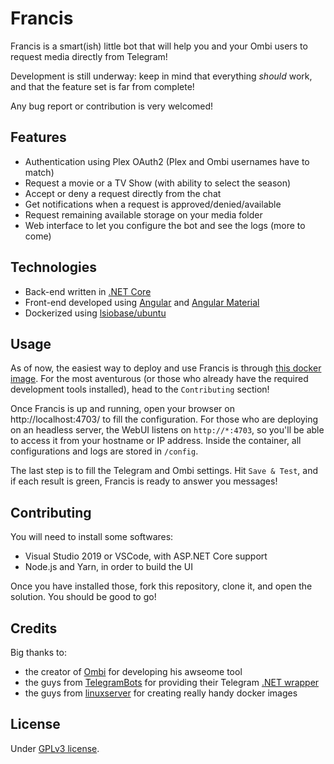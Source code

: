 # Francis

Francis is a smart(ish) little bot that will help you and your Ombi users to request media directly from Telegram!

Development is still underway: keep in mind that everything *should* work, and that the feature set is far from complete!

Any bug report or contribution is very welcomed!

## Features

* Authentication using Plex OAuth2 (Plex and Ombi usernames have to match)
* Request a movie or a TV Show (with ability to select the season)
* Accept or deny a request directly from the chat
* Get notifications when a request is approved/denied/available
* Request remaining available storage on your media folder
* Web interface to let you configure the bot and see the logs (more to come)

## Technologies

* Back-end written in [.NET Core](https://docs.microsoft.com/en-us/aspnet/core/)
* Front-end developed using [Angular](https://angular.io/docs/) and [Angular Material](https://material.angular.io/)
* Dockerized using [lsiobase/ubuntu](https://hub.docker.com/r/lsiobase/ubuntu)

## Usage

As of now, the easiest way to deploy and use Francis is through [this docker image](https://hub.docker.com/r/namaneo/francis).
For the most aventurous (or those who already have the required development tools installed), head to the `Contributing` section!

Once Francis is up and running, open your browser on http://localhost:4703/ to fill the configuration.
For those who are deploying on an headless server, the WebUI listens on `http://*:4703`, so you'll be able to access it from your hostname or IP address.
Inside the container, all configurations and logs are stored in `/config`.

The last step is to fill the Telegram and Ombi settings. Hit `Save & Test`, and if each result is green, Francis is ready to answer you messages!

## Contributing

You will need to install some softwares:

* Visual Studio 2019 or VSCode, with ASP.NET Core support
* Node.js and Yarn, in order to build the UI

Once you have installed those, fork this repository, clone it, and open the solution. You should be good to go!

## Credits

Big thanks to: 
* the creator of [Ombi](https://github.com/tidusjar/Ombi) for developing his awseome tool
* the guys from [TelegramBots](https://github.com/TelegramBots) for providing their Telegram [.NET wrapper](https://github.com/TelegramBots/Telegram.Bot)
* the guys from [linuxserver](https://github.com/linuxserver) for creating really handy docker images

## License

Under [GPLv3 license](https://github.com/Namaneo/Francis/blob/master/LICENSE.md).
